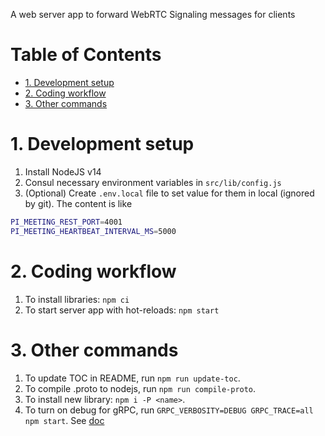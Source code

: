 A web server app to forward WebRTC Signaling messages for clients

# Table of Contents

<!-- toc -->

- [1. Development setup](#1-development-setup)
- [2. Coding workflow](#2-coding-workflow)
- [3. Other commands](#3-other-commands)

<!-- tocstop -->

# 1. Development setup 

1. Install NodeJS v14
1. Consul necessary environment variables in `src/lib/config.js`
1. (Optional) Create `.env.local` file to set value for them in local (ignored by git). The content is like

```bash
PI_MEETING_REST_PORT=4001
PI_MEETING_HEARTBEAT_INTERVAL_MS=5000
```

# 2. Coding workflow

1. To install libraries: `npm ci`
1. To start server app with hot-reloads: `npm start`

# 3. Other commands

1. To update TOC in README, run `npm run update-toc`.
1. To compile .proto to nodejs, run `npm run compile-proto`.
1. To install new library: `npm i -P <name>`.
1. To turn on debug for gRPC, run `GRPC_VERBOSITY=DEBUG GRPC_TRACE=all npm start`. See [doc](https://github.com/grpc/grpc/blob/master/doc/environment_variables.md)

